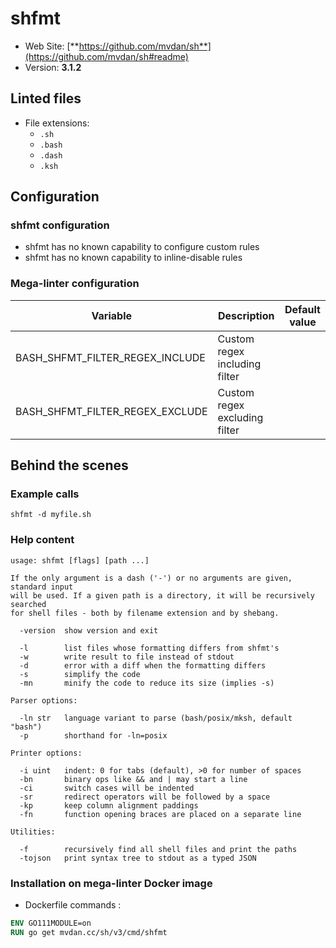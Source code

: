 <!-- markdownlint-disable MD033 MD041 -->
<!-- Generated by .automation/build.py, please do not update manually -->
# shfmt

- Web Site: [**https://github.com/mvdan/sh**](https://github.com/mvdan/sh#readme)
- Version: **3.1.2**

## Linted files

- File extensions:
  - `.sh`
  - `.bash`
  - `.dash`
  - `.ksh`

## Configuration

### shfmt configuration

- shfmt has no known capability to configure custom rules
- shfmt has no known capability to inline-disable rules

### Mega-linter configuration

| Variable | Description | Default value |
| ----------------- | -------------- | -------------- |
| BASH_SHFMT_FILTER_REGEX_INCLUDE | Custom regex including filter |  |
| BASH_SHFMT_FILTER_REGEX_EXCLUDE | Custom regex excluding filter |  |

## Behind the scenes

### Example calls

```shell
shfmt -d myfile.sh
```


### Help content

```shell
usage: shfmt [flags] [path ...]

If the only argument is a dash ('-') or no arguments are given, standard input
will be used. If a given path is a directory, it will be recursively searched
for shell files - both by filename extension and by shebang.

  -version  show version and exit

  -l        list files whose formatting differs from shfmt's
  -w        write result to file instead of stdout
  -d        error with a diff when the formatting differs
  -s        simplify the code
  -mn       minify the code to reduce its size (implies -s)

Parser options:

  -ln str   language variant to parse (bash/posix/mksh, default "bash")
  -p        shorthand for -ln=posix

Printer options:

  -i uint   indent: 0 for tabs (default), >0 for number of spaces
  -bn       binary ops like && and | may start a line
  -ci       switch cases will be indented
  -sr       redirect operators will be followed by a space
  -kp       keep column alignment paddings
  -fn       function opening braces are placed on a separate line

Utilities:

  -f        recursively find all shell files and print the paths
  -tojson   print syntax tree to stdout as a typed JSON

```

### Installation on mega-linter Docker image

- Dockerfile commands :
```dockerfile
ENV GO111MODULE=on
RUN go get mvdan.cc/sh/v3/cmd/shfmt
```


